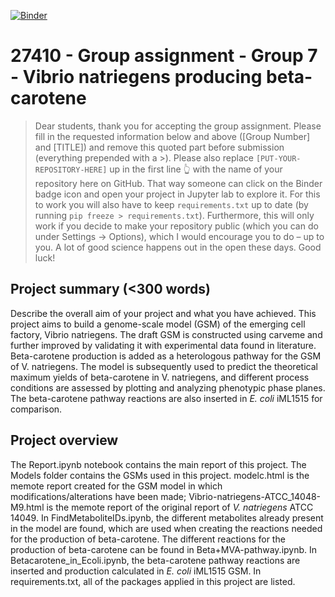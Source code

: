 [![Binder](https://mybinder.org/badge_logo.svg)](https://mybinder.org/v2/gh/27410/[27410-2020-group-project-group-7_vibrio-natriegens]/main)

# 27410 - Group assignment - Group 7 - Vibrio natriegens producing beta-carotene

> Dear students, thank you for accepting the group assignment. Please fill in the
> requested information below and above ([Group Number] and [TITLE]) and remove this quoted part before submission (everything prepended with a >).
> Please also replace `[PUT-YOUR-REPOSITORY-HERE]` up in the first line 👆 with the name of your repository here on GitHub.
> That way someone can click on the Binder badge icon and open your project in Jupyter lab to explore it.
> For this to work you will also have to keep `requirements.txt` up to date (by running `pip freeze > requirements.txt`).
> Furthermore, this will only work if you decide to make your repository public (which you can do under Settings -> Options),
> which I would encourage you to do – up to you. A lot of good science happens out in the open these days.
> Good luck!

## Project summary (<300 words)
Describe the overall aim of your project and what you have achieved.
This project aims to build a genome-scale model (GSM) of the emerging cell factory, Vibrio natriegens. The draft GSM is constructed using carveme and further improved by validating it with experimental data found in literature. Beta-carotene production is added as a heterologous pathway for the GSM of V. natriegens. The model is subsequently used to predict the theoretical maximum yields of beta-carotene in V. natriegens, and different process conditions are assessed by plotting and analyzing phenotypic phase planes. The beta-carotene pathway reactions are also inserted in *E. coli* iML1515 for comparison. 

## Project overview
The Report.ipynb notebook contains the main report of this project. The Models folder contains the GSMs used in this project. modelc.html is the memote report created for the GSM model in which modifications/alterations have been made; Vibrio-natriegens-ATCC_14048-M9.html is the memote report of the original report of *V. natriegens* ATCC 14049. In FindMetaboliteIDs.ipynb, the different metabolites already present in the model are found, which are used when creating the reactions needed for the production of beta-carotene. The different reactions for the production of beta-carotene can be found in Beta+MVA-pathway.ipynb. In Betacarotene_in_Ecoli.ipynb, the beta-carotene pathway reactions are inserted and production calculated in *E. coli* iML1515 GSM.  In requirements.txt, all of the packages applied in this project are listed. 

